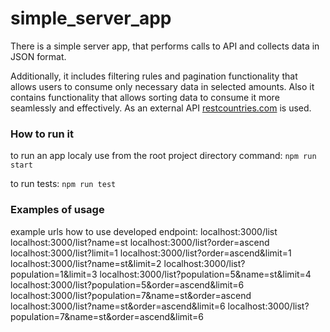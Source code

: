 # simple_server_app
There is a simple server app, that performs calls to API and collects data in JSON format.

Additionally, it includes filtering rules and pagination functionality that allows users to consume only necessary data in selected amounts.
Also it contains functionality that allows sorting data to consume it more seamlessly and effectively.
As an external API [restcountries.com](https://restcountries.com/v3.1) is used.

### How to run it
to run an app localy use from the root project directory command:
`npm run start`

to run tests:
`npm run test`

### Examples of usage
example urls how to use developed endpoint:
localhost:3000/list
localhost:3000/list?name=st
localhost:3000/list?order=ascend
localhost:3000/list?limit=1
localhost:3000/list?order=ascend&limit=1
localhost:3000/list?name=st&limit=2
localhost:3000/list?population=1&limit=3
localhost:3000/list?population=5&name=st&limit=4
localhost:3000/list?population=5&order=ascend&limit=6
localhost:3000/list?population=7&name=st&order=ascend
localhost:3000/list?name=st&order=ascend&limit=6
localhost:3000/list?population=7&name=st&order=ascend&limit=6